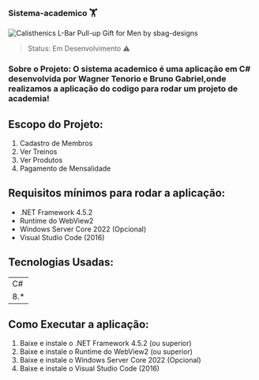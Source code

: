 ### Sistema-academico 🏋
![Calisthenics L-Bar Pull-up Gift for Men by sbag-designs](https://github.com/ZarXXX/Sistema-academico/assets/107221721/bc656177-4004-4484-9166-e36a88e32c71)


> Status: Em Desenvolvimento ⚠️

### Sobre o Projeto: O sistema academico é uma aplicação em C# desenvolvida por Wagner Tenorio e Bruno Gabriel,onde realizamos a aplicação do codigo para rodar um projeto de academia!

## Escopo do Projeto:
1) Cadastro de Membros
2) Ver Treinos
3) Ver Produtos
4) Pagamento de Mensalidade

## Requisitos mínimos para rodar a aplicação:

+ .NET Framework 4.5.2
+ Runtime do WebView2
+ Windows Server Core 2022 (Opcional)
+ Visual Studio Code (2016)

## Tecnologias Usadas:
<table>
  <tr>
   <td>C#</td>
  </tr>
  <tr>
  <td>8.*</td>
  </tr>
</table>

## Como Executar a aplicação:
1) Baixe e instale o .NET Framework 4.5.2 (ou superior)
2) Baixe e instale o Runtime do WebView2 (ou superior)
3) Baixe e instale o Windows Server Core 2022 (Opcional)
4) Baixe e instale o Visual Studio Code (2016)



  

